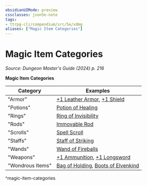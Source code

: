 ```yaml
---
obsidianUIMode: preview
cssclasses: json5e-note
tags:
- ttrpg-cli/compendium/src/5e/xdmg
aliases: ["Magic Item Categories"]
---
```

# Magic Item Categories
*Source: Dungeon Master's Guide (2024) p. 216* 

**Magic Item Categories**

| Category | Examples |
|----------|----------|
| "Armor" | [+1 Leather Armor](Mechanics/items/1-armor-xdmg.md), [+1 Shield](Mechanics/items/1-shield-xdmg.md) |
| "Potions" | [Potion of Healing](Mechanics/items/potion-of-healing-xdmg.md) |
| "Rings" | [Ring of Invisibility](Mechanics/items/ring-of-invisibility-xdmg.md) |
| "Rods" | [Immovable Rod](Mechanics/items/immovable-rod-xdmg.md) |
| "Scrolls" | [Spell Scroll](Mechanics/items/spell-scroll-xdmg.md) |
| "Staffs" | [Staff of Striking](Mechanics/items/staff-of-striking-xdmg.md) |
| "Wands" | [Wand of Fireballs](Mechanics/items/wand-of-fireballs-xdmg.md) |
| "Weapons" | [+1 Ammunition](Mechanics/items/1-ammunition-xdmg.md), [+1 Longsword](Mechanics/items/1-weapon-xdmg.md) |
| "Wondrous Items" | [Bag of Holding](Mechanics/items/bag-of-holding-xdmg.md), [Boots of Elvenkind](Mechanics/items/boots-of-elvenkind-xdmg.md) |
^magic-item-categories